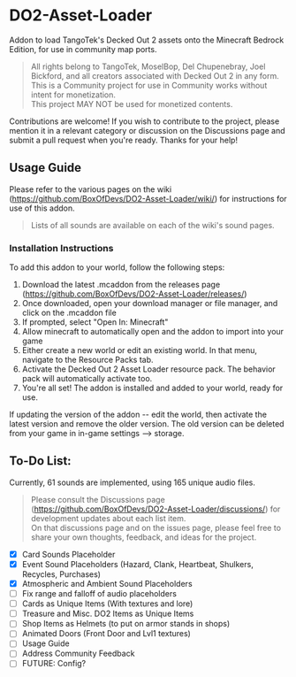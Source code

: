 # DO2-Asset-Loader
Addon to load TangoTek's Decked Out 2 assets onto the Minecraft Bedrock Edition, for use in community map ports. <br>
> All rights belong to TangoTek, MoselBop, Del Chupenebray, Joel Bickford, and all creators associated with Decked Out 2 in any form. <br>
> This is a Community project for use in Community works without intent for monetization. <br>
> This project MAY NOT be used for monetized contents. <br>

Contributions are welcome! If you wish to contribute to the project, please mention it in a relevant category or discussion on the Discussions page and submit a pull request when you're ready. Thanks for your help!

## Usage Guide
Please refer to the various pages on the wiki (https://github.com/BoxOfDevs/DO2-Asset-Loader/wiki/) for instructions for use of this addon. <br>
> Lists of all sounds are available on each of the wiki's sound pages. <br>

### Installation Instructions
To add this addon to your world, follow the following steps:
1. Download the latest .mcaddon from the releases page (https://github.com/BoxOfDevs/DO2-Asset-Loader/releases/)
2. Once downloaded, open your download manager or file manager, and click on the .mcaddon file
3. If prompted, select "Open In: Minecraft"
4. Allow minecraft to automatically open and the addon to import into your game
5. Either create a new world or edit an existing world. In that menu, navigate to the Resource Packs tab.
6. Activate the Decked Out 2 Asset Loader resource pack. The behavior pack will automatically activate too.
7. You're all set! The addon is installed and added to your world, ready for use.

If updating the version of the addon -- edit the world, then activate the latest version and remove the older version. The old version can be deleted from your game in in-game settings --> storage. 

## To-Do List:
Currently, 61 sounds are implemented, using 165 unique audio files. <br>
> Please consult the Discussions page (https://github.com/BoxOfDevs/DO2-Asset-Loader/discussions/) for development updates about each list item. <br>
On that discussions page and on the issues page, please feel free to share your own thoughts, feedback, and ideas for the project. <br>
- [X] Card Sounds Placeholder 
- [X] Event Sound Placeholders (Hazard, Clank, Heartbeat, Shulkers, Recycles, Purchases)
- [X] Atmospheric and Ambient Sound Placeholders
- [ ] Fix range and falloff of audio placeholders
- [ ] Cards as Unique Items (With textures and lore)
- [ ] Treasure and Misc. DO2 Items as Unique Items
- [ ] Shop Items as Helmets (to put on armor stands in shops)
- [ ] Animated Doors (Front Door and Lvl1 textures)
- [ ] Usage Guide
- [ ] Address Community Feedback
- [ ] FUTURE: Config? 
